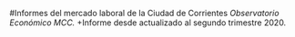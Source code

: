 #Informes del mercado laboral de la Ciudad de Corrientes
*Observatorio Económico MCC.*
+Informe desde actualizado al segundo trimestre 2020.
